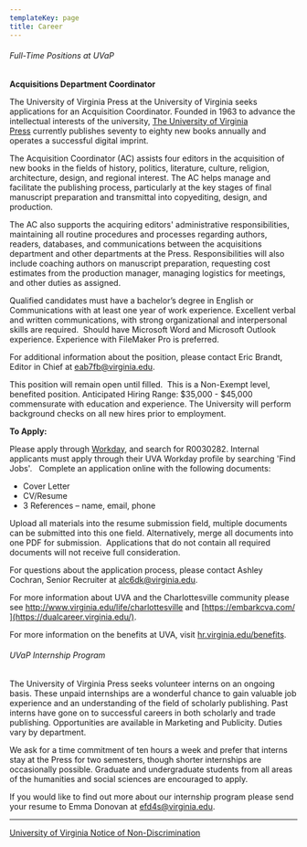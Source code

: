```yaml
---
templateKey: page
title: Career
---
```

###### Full-Time Positions at UVaP

**Acquisitions Department Coordinator**

The University of Virginia Press at the University of Virginia seeks applications for an Acquisition Coordinator. Founded in 1963 to advance the intellectual interests of the university, [The University of Virginia Press](https://www.upress.virginia.edu/) currently publishes seventy to eighty new books annually and operates a successful digital imprint.

The Acquisition Coordinator (AC) assists four editors in the acquisition of new books in the fields of history, politics, literature, culture, religion, architecture, design, and regional interest. The AC helps manage and facilitate the publishing process, particularly at the key stages of final manuscript preparation and transmittal into copyediting, design, and production.

The AC also supports the acquiring editors' administrative responsibilities, maintaining all routine procedures and processes regarding authors, readers, databases, and communications between the acquisitions department and other departments at the Press. Responsibilities will also include coaching authors on manuscript preparation, requesting cost estimates from the production manager, managing logistics for meetings, and other duties as assigned.

Qualified candidates must have a bachelor’s degree in English or Communications with at least one year of work experience. Excellent verbal and written communications, with strong organizational and interpersonal skills are required.  Should have Microsoft Word and Microsoft Outlook experience. Experience with FileMaker Pro is preferred. 

For additional information about the position, please contact Eric Brandt, Editor in Chief at [eab7fb@virginia.edu](mailto:eab7fb@virginia.edu).

This position will remain open until filled.  This is a Non-Exempt level, benefited position. Anticipated Hiring Range: $35,000 - $45,000 commensurate with education and experience. The University will perform background checks on all new hires prior to employment.

**To Apply:**

Please apply through [Workday](http://uva.wd1.myworkdayjobs.com/UVAJobs), and search for R0030282. Internal applicants must apply through their UVA Workday profile by searching 'Find Jobs'.   Complete an application online with the following documents:

* Cover Letter
* CV/Resume
* 3 References – name, email, phone

Upload all materials into the resume submission field, multiple documents can be submitted into this one field. Alternatively, merge all documents into one PDF for submission.  Applications that do not contain all required documents will not receive full consideration.

For questions about the application process, please contact Ashley Cochran, Senior Recruiter at [alc6dk@virginia.edu](mailto:alc6dk@virginia.edu).

For more information about UVA and the Charlottesville community please see <http://www.virginia.edu/life/charlottesville> and [https://embarkcva.com/](https://dualcareer.virginia.edu/).

For more information on the benefits at UVA, visit [hr.virginia.edu/benefits](https://urldefense.proofpoint.com/v2/url?u=http-3A__hr.virginia.edu_benefits&d=DwMGaQ&c=Cu5g146wZdoqVuKpTNsYHeFX_rg6kWhlkLF8Eft-wwo&r=vc6Qja9eoPBnlgIE5EUK0g&m=OO516Gnq_-L1tY4J4dV3ApY5ij9aOqYrapE9z6RNG_g&s=hyZUs1gwzbnuh0FphzYoHvEH57oDfrHshRePFRvE1oc&e=). 

###### UVaP Internship Program

The University of Virginia Press seeks volunteer interns on an ongoing basis. These unpaid internships are a wonderful chance to gain valuable job experience and an understanding of the field of scholarly publishing. Past interns have gone on to successful careers in both scholarly and trade publishing. Opportunities are available in Marketing and Publicity. Duties vary by department.

We ask for a time commitment of ten hours a week and prefer that interns stay at the Press for two semesters, though shorter internships are occasionally possible. Graduate and undergraduate students from all areas of the humanities and social sciences are encouraged to apply.

If you would like to find out more about our internship program please send your resume to Emma Donovan at [efd4s@virginia.edu](mailto:efd4s@virginia.edu).

- - -

[University of Virginia Notice of Non-Discrimination](http://www.virginia.edu/eop/nondiscriminationandequalopportunity.html)